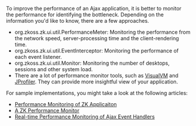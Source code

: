 

To improve the performance of an Ajax application, it is better to
monitor the performance for identifying the bottleneck. Depending on the
information you'd like to know, there are a few approaches.

- <javadoc type="interface">org.zkoss.zk.ui.util.PerformanceMeter</javadoc>:
  Monitoring the performance from the network speed, server-processing
  time and the client-rendering time.
- <javadoc type="interface">org.zkoss.zk.ui.util.EventInterceptor</javadoc>:
  Monitoring the performance of each event listener.
- <javadoc type="interface">org.zkoss.zk.ui.util.Monitor</javadoc>:
  Monitoring the number of desktops, sessions and other system load.
- There are a lot of performance monitor tools, such as
  [VisualVM](https://visualvm.github.io/) and
  [JProfiler](http://www.ej-technologies.com/products/jprofiler/overview.html).
  They can provide more insightful view of your application.

For sample implementations, you might take a look at the following
articles:

- [Performance Monitoring of ZK Applicaiton](https://www.zkoss.org/wiki/Small_Talks/2009/June/Performance_Monitoring_of_ZK_Applicaiton)
- [A ZK Performance Monitor](https://www.zkoss.org/wiki/Small_Talks/2010/January/A_ZK_Performance_Monitor)
- [Real-time Performance Monitoring of Ajax Event Handlers](https://www.zkoss.org/wiki/Small_Talks/2010/April/Real-time_Performance_Monitoring_of_Ajax_Event_Handlers)
